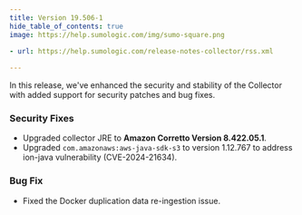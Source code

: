 ```yaml
---
title: Version 19.506-1
hide_table_of_contents: true
image: https://help.sumologic.com/img/sumo-square.png

- url: https://help.sumologic.com/release-notes-collector/rss.xml
  
---
```


In this release, we've enhanced the security and stability of the Collector with added support for security patches and bug fixes.

### Security Fixes

- Upgraded collector JRE to **Amazon Corretto Version 8.422.05.1**.
- Upgraded `com.amazonaws:aws-java-sdk-s3` to version 1.12.767 to address ion-java vulnerability (CVE-2024-21634).

### Bug Fix

- Fixed the Docker duplication data re-ingestion issue.